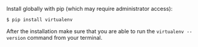 Install globally with pip (which may require administrator access):

```bash
$ pip install virtualenv
```

After the installation make sure that you are able to run the `virtualenv --version` command from your terminal.
